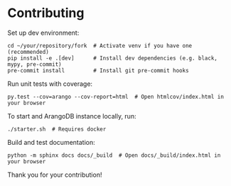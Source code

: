 # Contributing

Set up dev environment:
```shell
cd ~/your/repository/fork  # Activate venv if you have one (recommended)
pip install -e .[dev]      # Install dev dependencies (e.g. black, mypy, pre-commit)
pre-commit install         # Install git pre-commit hooks
```

Run unit tests with coverage:

```shell
py.test --cov=arango --cov-report=html  # Open htmlcov/index.html in your browser
```

To start and ArangoDB instance locally, run:

```shell
./starter.sh  # Requires docker
```

Build and test documentation:

```shell
python -m sphinx docs docs/_build  # Open docs/_build/index.html in your browser
```

Thank you for your contribution!
